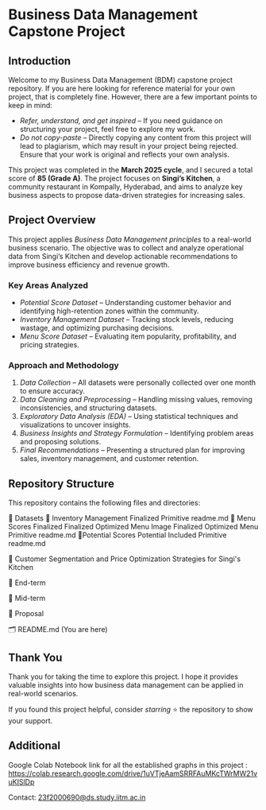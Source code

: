 # Business Data Management Capstone Project  

## Introduction  

Welcome to my Business Data Management (BDM) capstone project repository. If you are here looking for reference material for your own project, that is completely fine. However, there are a few important points to keep in mind:  

- *Refer, understand, and get inspired* – If you need guidance on structuring your project, feel free to explore my work.  
- *Do not copy-paste* – Directly copying any content from this project will lead to plagiarism, which may result in your project being rejected. Ensure that your work is original and reflects your own analysis.  

This project was completed in the **March 2025 cycle**, and I secured a total score of **85 (Grade A)**. The project focuses on **Singi’s Kitchen**, a community restaurant in Kompally, Hyderabad, and aims to analyze key business aspects to propose data-driven strategies for increasing sales.  

## Project Overview  

This project applies *Business Data Management principles* to a real-world business scenario. The objective was to collect and analyze operational data from Singi’s Kitchen and develop actionable recommendations to improve business efficiency and revenue growth.  

### Key Areas Analyzed  

- *Potential Score Dataset* – Understanding customer behavior and identifying high-retention zones within the community.
- *Inventory Management Dataset* – Tracking stock levels, reducing wastage, and optimizing purchasing decisions.  
- *Menu Score Dataset* – Evaluating item popularity, profitability, and pricing strategies.  

### Approach and Methodology  

1. *Data Collection* – All datasets were personally collected over one month to ensure accuracy.  
2. *Data Cleaning and Preprocessing* – Handling missing values, removing inconsistencies, and structuring datasets.  
3. *Exploratory Data Analysis (EDA)* – Using statistical techniques and visualizations to uncover insights.  
4. *Business Insights and Strategy Formulation* – Identifying problem areas and proposing solutions.  
5. *Final Recommendations* – Presenting a structured plan for improving sales, inventory management, and customer retention.  

## Repository Structure  

This repository contains the following files and directories:

📂 Datasets
  📂 Inventory Management
    Finalized
    Primitive
    readme.md
  📂 Menu Scores
    Finalized
    Finalized Optimized Menu Image
    Finalized Optimized Menu
    Primitive
    readme.md
  📂Potential Scores
    Potential Included
    Primitive
    readme.md

📄 Customer Segmentation and Price Optimization Strategies for Singi's Kitchen

📄 End-term

📄 Mid-term

📄 Proposal

🗂️ README.md (You are here)

## Thank You  

Thank you for taking the time to explore this project. I hope it provides valuable insights into how business data management can be applied in real-world scenarios.  

If you found this project helpful, consider *starring* ⭐ the repository to show your support.  

## Additional

Google Colab Notebook link for all the established graphs in this project : https://colab.research.google.com/drive/1uVTjeAamSRRFAuMKcTWrMW21vuKISlDp

Contact: 23f2000690@ds.study.iitm.ac.in
